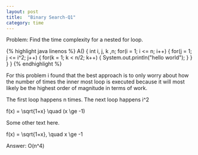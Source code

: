 ```yaml
---
layout: post
title:  "Binary Search-Q1"
category: time
---
```

Problem: Find the time complexity for a nested for loop. 

{% highlight java linenos %}
A() {
    int i, j, k ,n;
    for(i = 1; i <= n; i++) {
        for(j = 1; j <= i^2; j++) {
            for(k = 1; k < n/2; k++) {
                System.out.println("hello world"); 
            }
        }
    }
}
{% endhighlight %}

For this problem i found that the best approach is to only worry about how the 
number of times the inner most loop is executed because it will most likely be the highest order of magnitude in terms of work. 

The first loop happens n times. The next loop happens i^2 
<div class="math">
f(x) = \sqrt{1+x} \quad (x \ge  -1)  </div>
<p>Some other text here. </p>
<div class="math">
f(x) = \sqrt{1+x}, \quad x \ge -1  </div>

Answer: O(n^4) 


